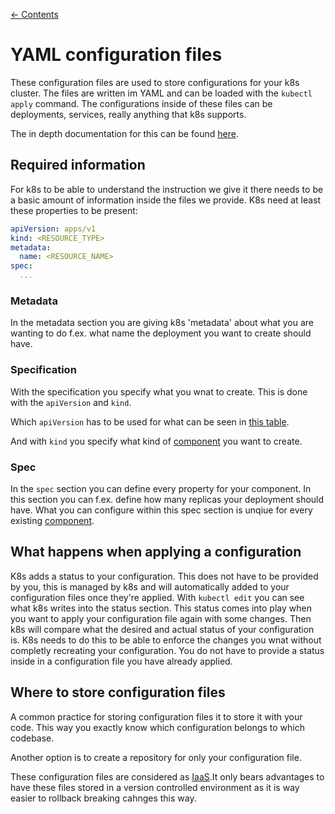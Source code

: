 [← Contents](./README.md)

# YAML configuration files

These configuration files are used to store configurations for your k8s cluster. The files are written im YAML and can be loaded with the ```kubectl apply``` command. The configurations inside of these files can be deployments, services, really anything that k8s supports.

The in depth documentation for this can be found [here](https://kubernetes.io/docs/concepts/overview/working-with-objects/kubernetes-objects/).

## Required information

For k8s to be able to understand the instruction we give it there needs to be a basic amount of information inside the files we provide. K8s need at least these properties to be present:

```yaml
apiVersion: apps/v1
kind: <RESOURCE_TYPE>
metadata:
  name: <RESOURCE_NAME>
spec:
  ...
```

### Metadata

In the metadata section you are giving k8s 'metadata' about what you are wanting to do f.ex. what name the deployment you want to create should have.

### Specification

With the specification you specify what you wnat to create. This is done with the ```apiVersion``` and ```kind```.

Which ```apiVersion``` has to be used for what can be seen in [this table](https://matthewpalmer.net/kubernetes-app-developer/articles/kubernetes-apiversion-definition-guide.html#kubernetes-apiversion-table).

And with ```kind``` you specify what kind of [component](./components/) you want to create.

### Spec

In the ```spec``` section you can define every property for your component. In this section you can f.ex. define how many replicas your deployment should have. What you can configure within this spec section is unqiue for every existing [component](./components).

## What happens when applying a configuration

K8s adds a status to your configuration. This does not have to be provided by you, this is managed by k8s and will automatically added to your configuration files once they're applied. With ```kubectl edit``` you can see what k8s writes into the status section. This status comes into play when you want to apply your configuration file again with some changes. Then k8s will compare what the desired and actual status of your configuration is. K8s needs to do this to be able to enforce the changes you wnat without completly recreating your configuration. You do not have to provide a status inside in a configuration file you have already applied.

## Where to store configuration files

A common practice for storing configuration files it to store it with your code. This way you exactly know which configuration belongs to which codebase.

Another option is to create a repository for only your configuration file.

These configuration files are considered as [IaaS](https://en.wikipedia.org/wiki/Infrastructure_as_a_service).It only bears advantages to have these files stored in a version controlled environment as it is way easier to rollback breaking cahnges this way.